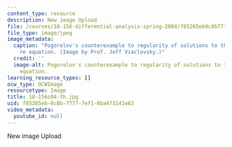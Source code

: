 ```yaml
---
content_type: resource
description: New image Upload
file: /courses/18-156-differential-analysis-spring-2004/f85265eb0c8b77777ef16ba473141e63_18-156s04-th.jpg
file_type: image/jpeg
image_metadata:
  caption: "Pogorelov's counterexample to regularity of solutions to the Monge-Amp\xE8\
    re equation. (Image by Prof. Jeff Viaclovsky.)"
  credit: ''
  image-alt: Pogorelov's counterexample to regularity of solutions to the Monge-Ampere
    equation.
learning_resource_types: []
ocw_type: OCWImage
resourcetype: Image
title: 18-156s04-th.jpg
uid: f85265eb-0c8b-7777-7ef1-6ba473141e63
video_metadata:
  youtube_id: null
---
```

New image Upload

